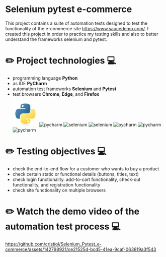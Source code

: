 # Selenium pytest e-commerce 

This project contains a suite of automation tests designed to test the functionality of the e-commerce site https://www.saucedemo.com/. I created this project in order to practice my testing skills and also to better understand the frameworks selenium and pytest.

# ✏️ Project technologies 💻

- programming language **Python**
- as IDE **PyCharm**
- automation test frameworks **Selenium** and **Pytest**
- test browsers **Chrome**, **Edge**, and **Firefox**
  <p align="left"> <img src="https://raw.githubusercontent.com/devicons/devicon/master/icons/python/python-original.svg" alt="python" width="80" height="80"/> </a> <img src="https://w7.pngwing.com/pngs/744/475/png-transparent-intellij-pycharm-macos-bigsur-icon-thumbnail.png" alt="pycharm" width="80" height="80"/> </a> <a target="_blank" rel="noreferrer"> <img src="https://raw.githubusercontent.com/detain/svg-logos/780f25886640cef088af994181646db2f6b1a3f8/svg/selenium-logo.svg" alt="selenium" width="80" height="80"/> <a target="_blank" rel="noreferrer"> <img src="https://upload.wikimedia.org/wikipedia/commons/thumb/b/ba/Pytest_logo.svg/600px-Pytest_logo.svg.png" alt="selenium" width="80" height="80] <img src="https://raw.githubusercontent.com/devicons/devicon/master/icons/python/python-original.svg" alt="python" width="80" height="80"/> </a> <img src="https://w7.pngwing.com/pngs/425/124/png-transparent-google-chrome-icon-google-chrome-web-browser-logo-computer-icons-chrome-orange-chrome-os-internet-explorer-thumbnail.png" alt="pycharm" width="80" height="80"/> </a> <a target="_blank" rel="noreferrer">
   </a> <img src="https://w7.pngwing.com/pngs/750/511/png-transparent-microsoft-edge-hd-logo-thumbnail.png" alt="pycharm" width="80" height="80"/> </a> <a target="_blank" rel="noreferrer"> 
    </a> <img src="https://w7.pngwing.com/pngs/160/103/png-transparent-quantum-mozilla-foundation-firefox-web-browser-firefox-orange-computer-wallpaper-sphere-thumbnail.png" alt="pycharm" width="80" height="80"/> </a> <a target="_blank" rel="noreferrer"></a> </p>

# ✏️ Testing objectives 💻

- check the end-to-end flow for a customer who wants to buy a product
- check certain static or functional details (buttons, titles, text)
- check login functionality. add-to-cart functionality, check-out functionality, and registration functionality
- check site functionality on multiple browsers

# ✏️ Watch the demo video of the automation test process 💻

https://github.com/cristiol/Selenium_Pytest_e-commerce/assets/142798921/ce21525d-bcd5-41ea-9caf-063819a3f543




